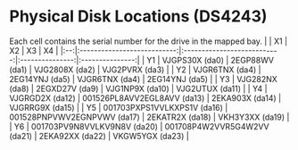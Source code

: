 # Physical Disk Locations (DS4243)
Each cell contains the serial number for the drive in the mapped bay.
|    | X1                          | X2                          | X3              | X4              |
|:--:|:---------------------------:|:---------------------------:|:---------------:|:---------------:|
| Y1 | VJGPS30X (da0)              | 2EGP88WV (da1)              | VJG2808X (da2)  | VJG2PVRX (da3)  | 
| Y2 | VJGR6TNX (da4)              | 2EG14YNJ (da5)              | VJGR6TNX (da4)  | 2EG14YNJ (da5)  | 
| Y3 | VJG282NX (da8)              | 2EGXD27V (da9)              | VJG1NP9X (da10) | VJG2UTUX (da11) | 
| Y4 | VJGRGD2X (da12)             | 001526PL8AVV2EGL8AVV (da13) | 2EKA903X (da14) | VJGRRG9X (da15) |
| Y5 | 001703PXPS1VVLKXPS1V (da16) | 001528PNPVWV2EGNPVWV (da17) | 2EKATR2X (da18) | VKH3Y3XX (da19) |
| Y6 | 001703PV9N8VVLKV9N8V (da20) | 001708P4W2VVR5G4W2VV (da21) | 2EKA92XX (da22) | VKGW5YGX (da23) |
